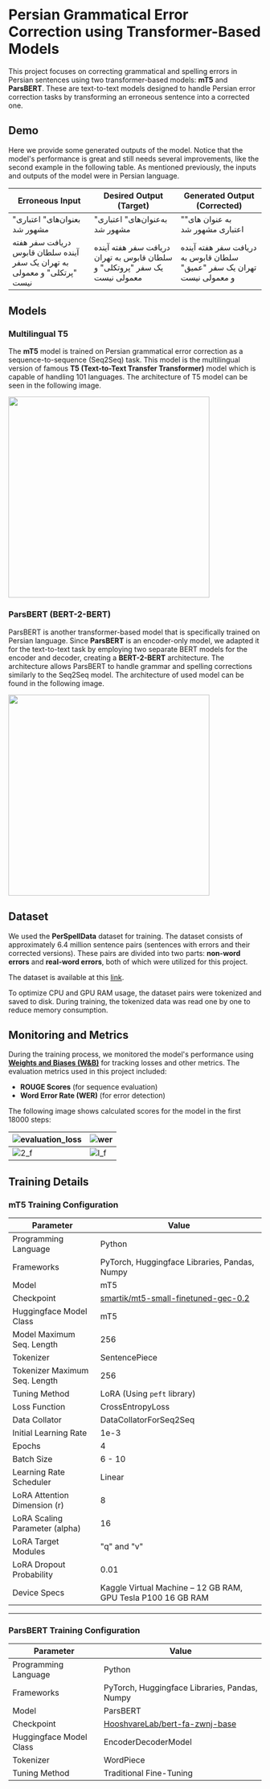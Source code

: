 # Persian Grammatical Error Correction using Transformer-Based Models

This project focuses on correcting grammatical and spelling errors in Persian sentences using two transformer-based models: **mT5** and **ParsBERT**. These are text-to-text models designed to handle Persian error correction tasks by transforming an erroneous sentence into a corrected one.

## Demo
Here we provide some generated outputs of the model. Notice that the model's performance is great and still needs several improvements, like the second example in the following table. As mentioned previously, the inputs and outputs of the model were in Persian language.

|Erroneous Input|Desired Output (Target)|Generated Output (Corrected)|
|--------|--------|--------|
|"بعنوان‌های" اعتباری مشهور شد|"به‌عنوان‌های" اعتباری مشهور شد|"به عنوان های" اعتباری مشهور شد|
|دریافت سفر هفته آینده سلطان قابوس به تهران یک سفر "پرتکلی" و معمولی نیست|دریافت سفر هفته آینده سلطان قابوس به تهران یک سفر "پروتکلی" و معمولی نیست|دریافت سفر هفته آینده سلطان قابوس به تهران یک سفر "عمیق" و معمولی نیست|

## Models

### Multilingual T5
The **mT5** model is trained on Persian grammatical error correction as a sequence-to-sequence (Seq2Seq) task. This model is the multilingual version of famous **T5 (Text-to-Text Transfer Transformer)** model which is capable of handling 101 languages. The architecture of T5 model can be seen in the following image.

<img src="https://github.com/user-attachments/assets/efb9c5b4-06b3-4e76-a777-8cfb1db1ecf6" height="400"/>

### ParsBERT (BERT-2-BERT)
ParsBERT is another transformer-based model that is specifically trained on Persian language. Since **ParsBERT** is an encoder-only model, we adapted it for the text-to-text task by employing two separate BERT models for the encoder and decoder, creating a **BERT-2-BERT** architecture. The architecture allows ParsBERT to handle grammar and spelling corrections similarly to the Seq2Seq model. The architecture of used model can be found in the following image.

<img src="https://github.com/user-attachments/assets/1986ab65-e9fd-4325-b3dd-e6d067a4bc9f" height="400"/>

## Dataset

We used the **PerSpellData** dataset for training. The dataset consists of approximately 6.4 million sentence pairs (sentences with errors and their corrected versions). These pairs are divided into two parts: **non-word errors** and **real-word errors**, both of which were utilized for this project.

The dataset is available at this [link](https://github.com/rominaoji/PerSpellData).

To optimize CPU and GPU RAM usage, the dataset pairs were tokenized and saved to disk. During training, the tokenized data was read one by one to reduce memory consumption.

## Monitoring and Metrics

During the training process, we monitored the model's performance using [**Weights and Biases (W&B)**](https://wandb.ai/site) for tracking losses and other metrics. The evaluation metrics used in this project included:

- **ROUGE Scores** (for sequence evaluation)
- **Word Error Rate (WER)** (for error detection)

The following image shows calculated scores for the model in the first 18000 steps:

|![evaluation_loss](https://github.com/user-attachments/assets/f9a72a01-4332-4b6d-a582-daf437f941d3)|![wer](https://github.com/user-attachments/assets/1a94e2f1-3750-4a9f-9756-6f7c2f2bf014)|
|----|----|
|![2_f](https://github.com/user-attachments/assets/c0867cbc-f2ef-451b-ad12-3baa92a819c7)|![l_f](https://github.com/user-attachments/assets/1617b068-884a-4a05-9f0e-eb1639a5e292)|


## Training Details

### mT5 Training Configuration

| **Parameter**                 | **Value**                            |
|-------------------------------|--------------------------------------|
| Programming Language           | Python                               |
| Frameworks                     | PyTorch, Huggingface Libraries, Pandas, Numpy |
| Model                          | mT5                                  |
| Checkpoint                     | [smartik/mt5-small-finetuned-gec-0.2](https://huggingface.co/smartik/mt5-small-finetuned-gec-0.2)  |
| Huggingface Model Class        | mT5                                  |
| Model Maximum Seq. Length      | 256                                  |
| Tokenizer                      | SentencePiece                        |
| Tokenizer Maximum Seq. Length  | 256                                  |
| Tuning Method                  | LoRA (Using `peft` library)          |
| Loss Function                  | CrossEntropyLoss                     |
| Data Collator                  | DataCollatorForSeq2Seq               |
| Initial Learning Rate          | 1e-3                                 |
| Epochs                         | 4                                    |
| Batch Size                     | 6 - 10                               |
| Learning Rate Scheduler        | Linear                               |
| LoRA Attention Dimension (r)   | 8                                    |
| LoRA Scaling Parameter (alpha) | 16                                   |
| LoRA Target Modules            | "q" and "v"                          |
| LoRA Dropout Probability       | 0.01                                 |
| Device Specs                   | Kaggle Virtual Machine – 12 GB RAM, GPU Tesla P100 16 GB RAM |

---

### ParsBERT Training Configuration

| **Parameter**                | **Value**                            |
|------------------------------|--------------------------------------|
| Programming Language          | Python                               |
| Frameworks                    | PyTorch, Huggingface Libraries, Pandas, Numpy |
| Model                         | ParsBERT                             |
| Checkpoint                    | [HooshvareLab/bert-fa-zwnj-base](https://huggingface.co/HooshvareLab/bert-fa-zwnj-base)        |
| Huggingface Model Class       | EncoderDecoderModel                  |
| Tokenizer                     | WordPiece                            |
| Tuning Method                 | Traditional Fine-Tuning              |
